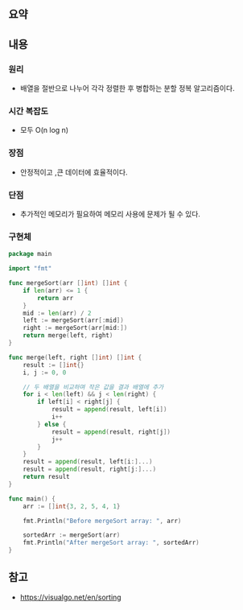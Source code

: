 ## 요약

## 내용
### 원리
- 배열을 절반으로 나누어 각각 정렬한 후 병합하는 분할 정복 알고리즘이다.
### 시간 복잡도
- 모두 O(n log n)
### 장점
- 안정적이고 ,큰 데이터에 효율적이다.
### 단점
- 추가적인 메모리가 필요하여 메모리 사용에 문제가 될 수 있다.
### 구현체
```go
package main

import "fmt"

func mergeSort(arr []int) []int {
	if len(arr) <= 1 {
		return arr
	}
	mid := len(arr) / 2
	left := mergeSort(arr[:mid])
	right := mergeSort(arr[mid:])
	return merge(left, right)
}

func merge(left, right []int) []int {
	result := []int{}
	i, j := 0, 0

	// 두 배열을 비교하며 작은 값을 결과 배열에 추가
	for i < len(left) && j < len(right) {
		if left[i] < right[j] {
			result = append(result, left[i])
			i++
		} else {
			result = append(result, right[j])
			j++
		}
	}
	result = append(result, left[i:]...)
	result = append(result, right[j:]...)
	return result
}

func main() {
	arr := []int{3, 2, 5, 4, 1}

	fmt.Println("Before mergeSort array: ", arr)

	sortedArr := mergeSort(arr)
	fmt.Println("After mergeSort array: ", sortedArr)
}
```
## 참고
- https://visualgo.net/en/sorting